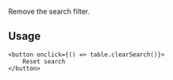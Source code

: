 Remove the search filter.

## Usage

```svelte
<button onclick={() => table.clearSearch()}>
    Reset search
</button>
```